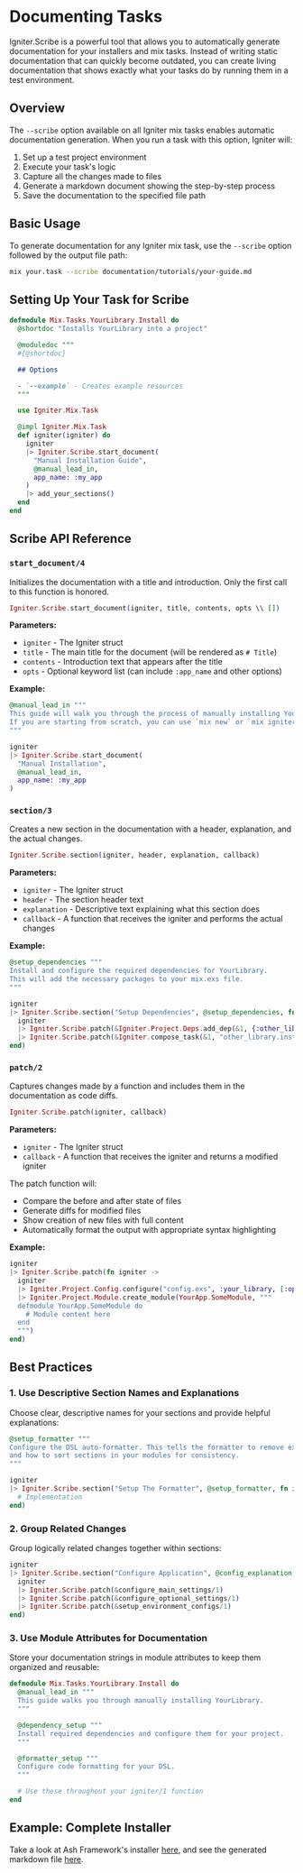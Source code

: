 <!--
SPDX-FileCopyrightText: 2020 Zach Daniel

SPDX-License-Identifier: MIT
-->

# Documenting Tasks

Igniter.Scribe is a powerful tool that allows you to automatically generate documentation for your installers and mix tasks. Instead of writing static documentation that can quickly become outdated, you can create living documentation that shows exactly what your tasks do by running them in a test environment.

## Overview

The `--scribe` option available on all Igniter mix tasks enables automatic documentation generation. When you run a task with this option, Igniter will:

1. Set up a test project environment
2. Execute your task's logic
3. Capture all the changes made to files
4. Generate a markdown document showing the step-by-step process
5. Save the documentation to the specified file path

## Basic Usage

To generate documentation for any Igniter mix task, use the `--scribe` option followed by the output file path:

```bash
mix your.task --scribe documentation/tutorials/your-guide.md
```

## Setting Up Your Task for Scribe

```elixir
defmodule Mix.Tasks.YourLibrary.Install do
  @shortdoc "Installs YourLibrary into a project"

  @moduledoc """
  #{@shortdoc}

  ## Options

  - `--example` - Creates example resources
  """

  use Igniter.Mix.Task

  @impl Igniter.Mix.Task
  def igniter(igniter) do
    igniter
    |> Igniter.Scribe.start_document(
      "Manual Installation Guide",
      @manual_lead_in,
      app_name: :my_app
    )
    |> add_your_sections()
  end
end
```

## Scribe API Reference

### `start_document/4`

Initializes the documentation with a title and introduction. Only the first call to this function is honored.

```elixir
Igniter.Scribe.start_document(igniter, title, contents, opts \\ [])
```

**Parameters:**
- `igniter` - The Igniter struct
- `title` - The main title for the document (will be rendered as `# Title`)
- `contents` - Introduction text that appears after the title
- `opts` - Optional keyword list (can include `:app_name` and other options)

**Example:**

```elixir
@manual_lead_in """
This guide will walk you through the process of manually installing YourLibrary into your project.
If you are starting from scratch, you can use `mix new` or `mix igniter.new` and follow these instructions.
"""

igniter
|> Igniter.Scribe.start_document(
  "Manual Installation",
  @manual_lead_in,
  app_name: :my_app
)
```

### `section/3`

Creates a new section in the documentation with a header, explanation, and the actual changes.

```elixir
Igniter.Scribe.section(igniter, header, explanation, callback)
```

**Parameters:**
- `igniter` - The Igniter struct
- `header` - The section header text
- `explanation` - Descriptive text explaining what this section does
- `callback` - A function that receives the igniter and performs the actual changes

**Example:**

```elixir
@setup_dependencies """
Install and configure the required dependencies for YourLibrary.
This will add the necessary packages to your mix.exs file.
"""

igniter
|> Igniter.Scribe.section("Setup Dependencies", @setup_dependencies, fn igniter ->
  igniter
  |> Igniter.Scribe.patch(&Igniter.Project.Deps.add_dep(&1, {:other_library, "~> 1.0"}))
  |> Igniter.Scribe.patch(&Igniter.compose_task(&1, "other_library.install"))
end)
```

### `patch/2`

Captures changes made by a function and includes them in the documentation as code diffs.

```elixir
Igniter.Scribe.patch(igniter, callback)
```

**Parameters:**
- `igniter` - The Igniter struct
- `callback` - A function that receives the igniter and returns a modified igniter

The patch function will:
- Compare the before and after state of files
- Generate diffs for modified files
- Show creation of new files with full content
- Automatically format the output with appropriate syntax highlighting

**Example:**

```elixir
igniter
|> Igniter.Scribe.patch(fn igniter ->
  igniter
  |> Igniter.Project.Config.configure("config.exs", :your_library, [:option], true)
  |> Igniter.Project.Module.create_module(YourApp.SomeModule, """
  defmodule YourApp.SomeModule do
    # Module content here
  end
  """)
end)
```

## Best Practices

### 1. Use Descriptive Section Names and Explanations

Choose clear, descriptive names for your sections and provide helpful explanations:

```elixir
@setup_formatter """
Configure the DSL auto-formatter. This tells the formatter to remove excess parentheses
and how to sort sections in your modules for consistency.
"""

igniter
|> Igniter.Scribe.section("Setup The Formatter", @setup_formatter, fn igniter ->
  # Implementation
end)
```

### 2. Group Related Changes

Group logically related changes together within sections:

```elixir
igniter
|> Igniter.Scribe.section("Configure Application", @config_explanation, fn igniter ->
  igniter
  |> Igniter.Scribe.patch(&configure_main_settings/1)
  |> Igniter.Scribe.patch(&configure_optional_settings/1)
  |> Igniter.Scribe.patch(&setup_environment_configs/1)
end)
```

### 3. Use Module Attributes for Documentation

Store your documentation strings in module attributes to keep them organized and reusable:

```elixir
defmodule Mix.Tasks.YourLibrary.Install do
  @manual_lead_in """
  This guide walks you through manually installing YourLibrary.
  """

  @dependency_setup """
  Install required dependencies and configure them for your project.
  """

  @formatter_setup """
  Configure code formatting for your DSL.
  """

  # Use these throughout your igniter/1 function
end
```

## Example: Complete Installer

Take a look at Ash Framework's installer [here](https://github.com/ash-project/ash/blob/main/lib/mix/tasks/install/ash.install.ex), and see the generated markdown file [here](https://github.com/ash-project/ash/blob/main/documentation/topics/advanced/pagination.livemd).
